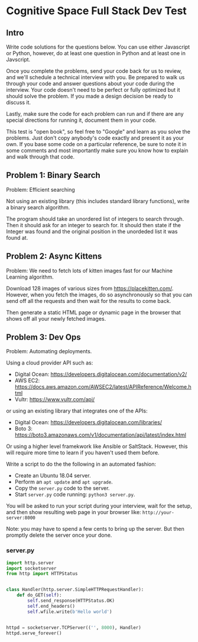 # Cognitive Space Full Stack Dev Test

## Intro

Write code solutions for the questions below. You can use either Javascript or Python, however, do at least one question in Python and at least one in Javscript.

Once you complete the problems, send your code back for us to review, and we'll schedule a technical interview with you. Be prepared to walk us through your code and answer questions about your code during the interview. Your code doesn't need to be perfect or fully optimized but it should solve the problem. If you made a design decision be ready to discuss it.

Lastly, make sure the code for each problem can run and if there are any special directions for running it, document them in your code.

This test is "open book", so feel free to "Google" and learn as you solve the problems. Just don't copy anybody's code exactly and present it as your own. If you base some code on a particular reference, be sure to note it in some comments and most importantly make sure you know how to explain and walk through that code.


## Problem 1: Binary Search

Problem: Efficient searching

Not using an existing library (this includes standard library functions), write a binary search algorithm.

The program should take an unordered list of integers to search through. Then it should ask for an integer to search for. It should then state if the Integer was found and the original position in the unordeded list it was found at.


## Problem 2: Async Kittens

Problem: We need to fetch lots of kitten images fast for our Machine Learning algorithm.

Download 128 images of various sizes from https://placekitten.com/. However, when you fetch the images, do so asynchronously so that you can send off all the requests and then wait for the results to come back.

Then generate a static HTML page or dynamic page in the browser that shows off all your newly fetched images.


## Problem 3: Dev Ops

Problem: Automating deployments.

Using a cloud provider API such as:

- Digital Ocean: https://developers.digitalocean.com/documentation/v2/
- AWS EC2: https://docs.aws.amazon.com/AWSEC2/latest/APIReference/Welcome.html
- Vultr: https://www.vultr.com/api/

or using an existing library that integrates one of the APIs:

- Digital Ocean: https://developers.digitalocean.com/libraries/
- Boto 3: https://boto3.amazonaws.com/v1/documentation/api/latest/index.html

Or using a higher level framekwork like Ansible or SaltStack. However, this will require more time to learn if you haven't used them before.

Write a script to do the the following in an automated fashion:

- Create an Ubuntu 18.04 server.
- Perform an `apt update` and `apt upgrade`.
- Copy the `server.py` code to the server.
- Start `server.py` code running: `python3 server.py`.

You will be asked to run your script during your interview, wait for the setup, and then show resulting web page in your browser like: `http://your-server:8000`

Note: you may have to spend a few cents to bring up the server. But then promptly delete the server once your done.


### server.py

```python
import http.server
import socketserver
from http import HTTPStatus


class Handler(http.server.SimpleHTTPRequestHandler):
    def do_GET(self):
        self.send_response(HTTPStatus.OK)
        self.end_headers()
        self.wfile.write(b'Hello world')


httpd = socketserver.TCPServer(('', 8000), Handler)
httpd.serve_forever()
```
